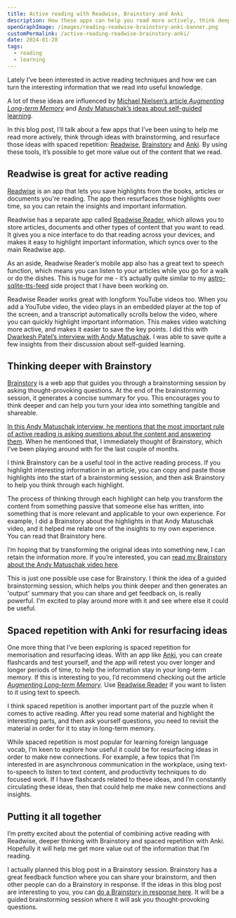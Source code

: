 ```yaml
---
title: Active reading with Readwise, Brainstory and Anki
description: How these apps can help you read more actively, think deeper about ideas and retain more information from what you're reading.
openGraphImage: /images/reading-readwise-brainstory-anki-banner.png
customPermalink: /active-reading-readwise-brainstory-anki/
date: 2024-01-28
tags:
  - reading
  - learning
---
```

Lately I’ve been interested in active reading techniques and how we can turn the interesting information that we read into useful knowledge.

A lot of these ideas are influenced by [Michael Nielsen’s article *Augmenting Long-term Memory*](http://augmentingcognition.com/ltm.html) and [Andy Matuschak’s ideas about self-guided learning](https://www.youtube.com/watch?v=dmeRQN9z504).

In this blog post, I’ll talk about a few apps that I’ve been using to help me read more actively, think through ideas with brainstorming, and resurface those ideas with spaced repetition: [Readwise](https://readwise.io/), [Brainstory](http://brainstory.ai/) and [Anki](https://apps.ankiweb.net). By using these tools, it’s possible to get more value out of the content that we read.

## Readwise is great for active reading

[Readwise](https://readwise.io/) is an app that lets you save highlights from the books, articles or documents you're reading. The app then resurfaces those highlights over time, so you can retain the insights and important information.

Readwise has a separate app called [Readwise Reader](https://read.readwise.io/), which allows you to store articles, documents and other types of content that you want to read. It gives you a nice interface to do that reading across your devices, and makes it easy to highlight important information, which syncs over to the main Readwise app.

As an aside, Readwise Reader’s mobile app also has a great text to speech function, which means you can listen to your articles while you go for a walk or do the dishes. This is huge for me - it’s actually quite similar to my [astro-sqlite-tts-feed](https://github.com/larryhudson/astro-sqlite-tts-feed) side project that I have been working on.

Readwise Reader works great with longform YouTube videos too. When you add a YouTube video, the video plays in an embedded player at the top of the screen, and a transcript automatically scrolls below the video, where you can quickly highlight important information. This makes video watching more active, and makes it easier to save the key points. I did this with [Dwarkesh Patel’s interview with Andy Matuschak](https://www.youtube.com/watch?v=dmeRQN9z504). I was able to save quite a few insights from their discussion about self-guided learning.

## Thinking deeper with Brainstory

[Brainstory](http://brainstory.ai/) is a web app that guides you through a brainstorming session by asking thought-provoking questions. At the end of the brainstorming session, it generates a concise summary for you. This encourages you to think deeper and can help you turn your idea into something tangible and shareable.

[In this Andy Matuschak interview, he mentions that the most important rule of active reading is asking questions about the content and answering them](https://youtu.be/dmeRQN9z504?t=361). When he mentioned that, I immediately thought of Brainstory, which I’ve been playing around with for the last couple of months.

I think Brainstory can be a useful tool in the active reading process. If you highlight interesting information in an article, you can copy and paste those highlights into the start of a brainstorming session, and then ask Brainstory to help you think through each highlight.

The process of thinking through each highlight can help you transform the content from something passive that someone else has written, into something that is more relevant and applicable to your own experience. For example, I did a Brainstory about the highlights in that Andy Matuschak video, and it helped me relate one of the insights to my own experience. You can read that Brainstory here.

I’m hoping that by transforming the original ideas into something new, I can retain the information more. If you’re interested, you can [read my Brainstory about the Andy Matuschak video here](https://app.brainstory.ai/feedback?share=98963a5d-c158-40ea-bc3b-2dbcbf4859c4).

This is just one possible use case for Brainstory. I think the idea of a guided brainstorming session, which helps you think deeper and then generates an 'output' summary that you can share and get feedback on, is really powerful. I'm excited to play around more with it and see where else it could be useful.

## Spaced repetition with Anki for resurfacing ideas

One more thing that I’ve been exploring is spaced repetition for memorisation and resurfacing ideas. With an app like [Anki](https://apps.ankiweb.net), you can create flashcards and test yourself, and the app will retest you over longer and longer periods of time, to help the information stay in your long-term memory. If this is interesting to you, I’d recommend checking out the article [*Augmenting Long-term Memory*](http://augmentingcognition.com/ltm.html). Use [Readwise Reader](https://read.readwise.io/) if you want to listen to it using text to speech.

I think spaced repetition is another important part of the puzzle when it comes to active reading. After you read some material and highlight the interesting parts, and then ask yourself questions, you need to revisit the material in order for it to stay in long-term memory.

While spaced repetition is most popular for learning foreign language vocab, I’m keen to explore how useful it could be for resurfacing ideas in order to make new connections. For example, a few topics that I’m interested in are asynchronous communication in the workplace, using text-to-speech to listen to text content, and productivity techniques to do focused work. If I have flashcards related to these ideas, and I’m constantly circulating these ideas, then that could help me make new connections and insights.

## Putting it all together

I’m pretty excited about the potential of combining active reading with Readwise, deeper thinking with Brainstory and spaced repetition with Anki. Hopefully it will help me get more value out of the information that I’m reading.

I actually planned this blog post in a Brainstory session. Brainstory has a great feedback function where you can share your brainstorm, and then other people can do a Brainstory in response. If the ideas in this blog post are interesting to you, you can [do a Brainstory in response here](https://app.brainstory.ai/feedback?share=cb43ee54-9377-4ea6-9da8-6590cc447b79). It will be a guided brainstorming session where it will ask you thought-provoking questions.